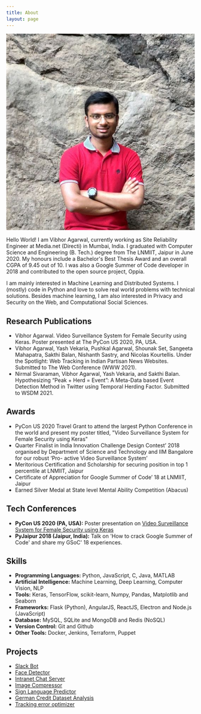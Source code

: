 ```yaml
---
title: About
layout: page
---
```

![Profile Image](assets/images/vibh_profile.jpg)

<p>Hello World! I am Vibhor Agarwal, currently working as Site Reliability Engineer at Media.net (Directi) in Mumbai, India. I graduated with Computer Science and Engineering (B. Tech.) degree from The LNMIIT, Jaipur in June 2020. My honours include a Bachelor's Best Thesis Award and an overall CGPA of 9.45 out of 10. I was also a Google Summer of Code developer in 2018 and contributed to the open source project, Oppia.</p>

<p>I am mainly interested in Machine Learning and Distributed Systems. I (mostly) code in Python and love to solve real world problems with technical solutions. Besides machine learning, I am also interested in Privacy and Security on the Web, and Computational Social Sciences.</p>

<h2>Research Publications</h2>

<ul>
	<li>Vibhor Agarwal. Video Surveillance System for Female Security using Keras. Poster presented at The PyCon US 2020, PA, USA.</li>
	<li>Vibhor Agarwal, Yash Vekaria, Pushkal Agarwal, Shounak Set, Sangeeta Mahapatra, Sakthi Balan, Nishanth Sastry, and Nicolas Kourtellis. Under the Spotlight: 		Web Tracking in Indian Partisan News Websites. Submitted to The Web Conference (WWW 2021).</li>
	<li>Nirmal Sivaraman, Vibhor Agarwal, Yash Vekaria, and Sakthi Balan. Hypothesizing “Peak + Herd = Event”: A Meta-Data based Event Detection Method in Twitter 			using Temporal Herding Factor. Submitted to WSDM 2021.</li>
</ul>

<h2>Awards</h2>

<ul>
	<li>PyCon US 2020 Travel Grant to attend the largest Python Conference in the world and present my poster titled, "Video Surveillance System for Female Security 		using Keras"</li>
	<li>Quarter Finalist in India Innovation Challenge Design Contest’ 2018 organised by Department of Science and Technology and IIM Bangalore for our robust ‘Pro-		active Video Surveillance System’</li>
	<li>Meritorious Certification and Scholarship for securing position in top 1 percentile at LNMIIT, Jaipur</li>
	<li>Certificate of Appreciation for Google Summer of Code’ 18 at LNMIIT, Jaipur</li>
	<li>Earned Silver Medal at State level Mental Ability Competition (Abacus)</li>
</ul>

<h2>Tech Conferences</h2>

<ul>
	<li> <b>PyCon US 2020 (PA, USA):</b> Poster presentation on <a href="https://drive.google.com/file/d/1ypYqT1QOWTN9C23mNzvKlshqdeHRF0WX/view?usp=sharing">Video 			Surveillance System for Female Security using Keras</a></li>
	<li> <b>PyJaipur 2018 (Jaipur, India):</b> Talk on 'How to crack Google Summer of Code' and share my GSoC' 18 experiences.</li>
</ul>

<h2>Skills</h2>

<ul class="skill-list">
	<li> <b>Programming Languages:</b> Python, JavaScript, C, Java, MATLAB </li>
    <li> <b>Artificial Intelligence:</b> Machine Learning, Deep Learning, Computer Vision, NLP </li>
	<li> <b>Tools:</b> Keras, TensorFlow, scikit-learn, Numpy, Pandas, Matplotlib and Seaborn </li>
	<li> <b>Frameworks:</b> Flask (Python), AngularJS, ReactJS, Electron and Node.js (JavaScript) </li>
	<li> <b>Database:</b> MySQL, SQLite and MongoDB and Redis (NoSQL) </li>
	<li> <b>Version Control:</b> Git and Github </li>
	<li> <b>Other Tools:</b> Docker, Jenkins, Terraform, Puppet</li>
</ul>

<h2>Projects</h2>

<ul>
	<li><a href="https://github.com/vibhor98/Slack_bot">Slack Bot</a></li>
	<li><a href="https://github.com/vibhor98/Face-Detector">Face Detector</a></li>
	<li><a href="https://github.com/vibhor98/Intranet-Chat-Server">Intranet Chat Server</a></li>
	<li><a href="https://github.com/vibhor98/Image-Compressor">Image Compressor</a></li>
	<li><a href="https://github.com/vibhor98/Sign-Language-Predictor">Sign Language Predictor</a></li>
	<li><a href="https://github.com/vibhor98/German-Credit-Dataset">German Credit Dataset Analysis</a></li>
	<li><a href="https://github.com/vibhor98/Tracking-error-Optimization">Tracking error optimizer</a></li>
</ul>
